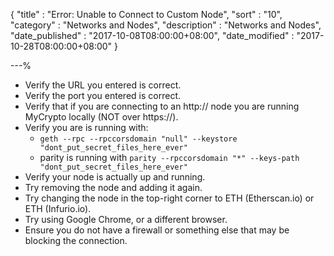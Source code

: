 {
"title"       : "Error: Unable to Connect to Custom Node",
"sort"        : "10",
"category"    : "Networks and Nodes",
"description" : "Networks and Nodes",
"date_published" : "2017-10-08T08:00:00+08:00",
"date_modified"  : "2017-10-28T08:00:00+08:00"
}

---%


*   Verify the URL you entered is correct.
*   Verify the port you entered is correct.
*   Verify that if you are connecting to an http:// node you are running MyCrypto locally (NOT over https://).
*   Verify you are is running with:
      *  `geth --rpc --rpccorsdomain "null" --keystore "dont_put_secret_files_here_ever"`
      *  parity is running with `parity --rpccorsdomain "*" --keys-path "dont_put_secret_files_here_ever"`
*   Verify your node is actually up and running.
*   Try removing the node and adding it again.
*   Try changing the node in the top-right corner to ETH (Etherscan.io) or ETH (Infurio.io).
*   Try using Google Chrome, or a different browser.
*   Ensure you do not have a firewall or something else that may be blocking the connection.
